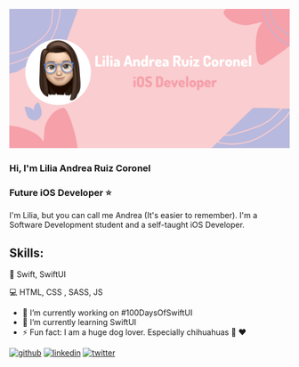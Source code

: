 
![I am GitHub Readme Generator's creator](https://github.com/LiliaR37/LiliaR37/blob/main/LR.png)

###  **Hi, I'm Lilia  Andrea Ruiz Coronel**
### Future iOS Developer ⭐


I'm Lilia, but you can call me Andrea (It's easier to remember). I'm a Software Development  student and a self-taught  iOS Developer.

## Skills: 

📱 Swift, SwiftUI 

💻 HTML,  CSS , SASS,  JS 

- 🔭 I’m currently working on #100DaysOfSwiftUI 
- 🌱 I’m currently learning SwiftUI 
- ⚡ Fun fact: I am a huge dog lover. Especially chihuahuas 🐶 ❤️ 


[<img src='https://cdn.jsdelivr.net/npm/simple-icons@3.0.1/icons/github.svg' alt='github' height='40'>](https://github.com/LiliaR37)  [<img src='https://cdn.jsdelivr.net/npm/simple-icons@3.0.1/icons/linkedin.svg' alt='linkedin' height='40'>](https://www.linkedin.com/in/lilia-ruiz-coronel-4811ab142//)  [<img src='https://cdn.jsdelivr.net/npm/simple-icons@3.0.1/icons/twitter.svg' alt='twitter' height='40'>](https://twitter.com/@Andreadev5) 

